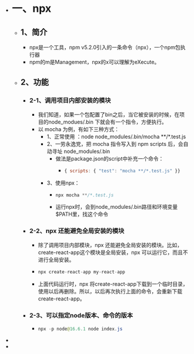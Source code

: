 - # 一、npx
	- ## 1、简介
		- npx是一个工具，npm v5.2.0引入的一条命令（npx），一个npm包执行器
		- npm的m是Management，npx的x可以理解为eXecute。
	- ## 2、功能
		- ### 2-1、调用项目内部安装的模块
			- 我们知道，如果一个包配置了bin之后，当它被安装的时候，在项目的node_modues/.bin 下就会有一个指令，方便执行。
			- 以 mocha 为例，有如下三种方式：
				- 1、正常使用 ：node node_modules/.bin/mocha **/*.test.js
				- 2、一劳永逸党，把 mocha 指令写入到 npm scripts 后，会自动寻址 node_modules/.bin
					- 做法是package.json的script中补充一个命令：
						- ```js
						  { scripts: { "test": "mocha **/*.test.js" }}
						  ```
				- 3、使用npx：
					- ```js
					  npx mocha **/*.test.js
					  ```
					- 运行npx时，会到node_modules/.bin路径和环境变量$PATH里，找这个命令
		- ### 2-2、npx 还能避免全局安装的模块
			- 除了调用项目内部模块，npx 还能避免全局安装的模块。比如，create-react-app这个模块是全局安装，npx 可以运行它，而且不进行全局安装。
			- ```java
			  npx create-react-app my-react-app
			  ```
			- 上面代码运行时，npx 将create-react-app下载到一个临时目录，使用以后再删除。所以，以后再次执行上面的命令，会重新下载create-react-app。
		- ### 2-3、可以指定node版本、命令的版本
			- ```java
			  npx -p node@16.6.1 node index.js
			  ```
-
-